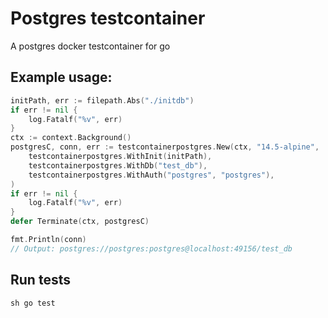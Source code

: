 # Postgres testcontainer
A postgres docker testcontainer for go


## Example usage:

```go
initPath, err := filepath.Abs("./initdb")
if err != nil {
    log.Fatalf("%v", err)
}
ctx := context.Background()
postgresC, conn, err := testcontainerpostgres.New(ctx, "14.5-alpine",
    testcontainerpostgres.WithInit(initPath),
    testcontainerpostgres.WithDb("test_db"),
    testcontainerpostgres.WithAuth("postgres", "postgres"),
)
if err != nil {
    log.Fatalf("%v", err)
}
defer Terminate(ctx, postgresC)

fmt.Println(conn)
// Output: postgres://postgres:postgres@localhost:49156/test_db
```

## Run tests

``sh
go test
``
